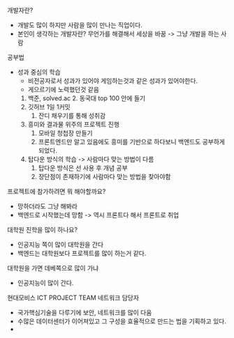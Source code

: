 개발자란?
- 개발도 많이 하지만 사람을 많이 만나는 직업이다.
- 본인이 생각하는 개발자란? 무언가를 해결해서 세상을 바꿈 -> 그냥 개발을 하는 사람

공부법
- 성과 중심의 학습
	- 비전공자로서 성과가 있어야 게임하는것과 같은 성과가 있어야한다.
	- 게으르기에 노력했던것 같음
	1. 백준, solved.ac
		2. 동국대 top 100 안에 들기
	2. 깃허브 1일 1커밋
		1. 잔디 채우기를 통해 성취감
	3. 흥미와 결과물 위주의 프로젝트 진행
		1. 모바일 청첩장 만들기
		2. 프론트엔드만 알고 있음에도 흥미를 기반으로 하다보니 백엔드도 공부하게 되었다.
	4. 탑다운 방식의 학습 -> 사람마다 맞는 방법이 다름
		1. 탑다운 방식은 선 사용 후 개념 공부
		2. 장단점이 존재하기에 사람마다 맞는 방법을 찾아야함



프로젝트에 참가하려면 뭐 해야할까요?
- 망하더라도 그냥 해봐라
- 백엔드로 시작했는데 망함 -> 역시 프론트다 해서 프론트로 취업

대학원 진학을 많이 하나요?
- 인공지능 쪽이 많이 대학원을 간다
- 백엔드는 대학원보다 프로젝트를 많이 하는거 같다.

대학원을 가면 데베쪽으로 많이 가냐
- 인공지능이 많이 간다.


현대모비스 ICT PROJECT TEAM 네트워크 담당자
- 국가핵심기술을 다루기에 보안, 네트워크를 많이 다움
- 수많은 데이터센터가 이어져있고 그 구성을 효율적으로 만드는 법을 기획하고 있다.
- 
